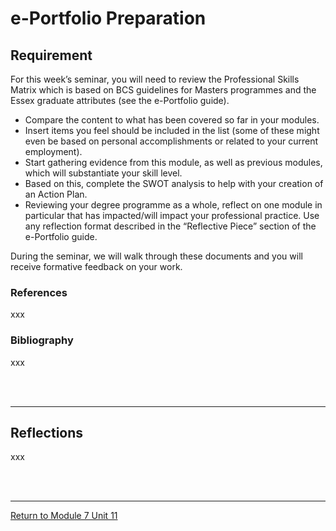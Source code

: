 # e-Portfolio Preparation


## Requirement
For this week’s seminar, you will need to review the Professional Skills Matrix which is based on BCS guidelines for Masters programmes and the Essex graduate attributes (see the e-Portfolio guide).

 - Compare the content to what has been covered so far in your modules.
 - Insert items you feel should be included in the list (some of these might even be based on personal accomplishments or related to your current employment).
 - Start gathering evidence from this module, as well as previous modules, which will substantiate your skill level.
 - Based on this, complete the SWOT analysis to help with your creation of an Action Plan.
 - Reviewing your degree programme as a whole, reflect on one module in particular that has impacted/will impact your professional practice. Use any reflection format described in the “Reflective Piece” section of the e-Portfolio guide.

During the seminar, we will walk through these documents and you will receive formative feedback on your work.


### References
xxx

### Bibliography
xxx

<br><br>

---


## Reflections
xxx

<br><br>

---

[Return to Module 7 Unit 11](RMPP_Unit11.md)
